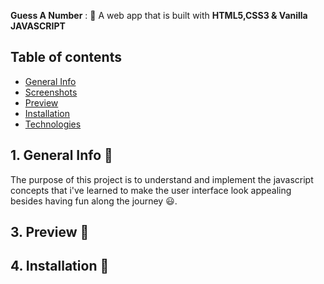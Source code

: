 **Guess A Number** : :jack_o_lantern:
A web app that is built with **HTML5,CSS3 & Vanilla JAVASCRIPT**  

## Table of contents
- [General Info](#General-Info-)
- [Screenshots](#screenshots-)
- [Preview](#preview-)
- [Installation](#Installation-)
- [Technologies](#Technologies-Used-)

## 1. General Info 📝
The purpose of this project is to understand and implement the javascript concepts that i've learned to make the user interface look appealing besides having fun along the journey :smiley:.


## 3. Preview 🎥

## 4. Installation 📀
